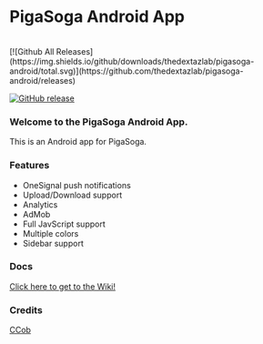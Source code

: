 # PigaSoga Android App
<br>
[![Github All Releases](https://img.shields.io/github/downloads/thedextazlab/pigasoga-android/total.svg)](https://github.com/thedextazlab/pigasoga-android/releases)

[![GitHub release](https://img.shields.io/github/release/thedextazlab/nodebb-webview.svg)](https://github.com/thedextazlab/pigasoga-android/releases)

### Welcome to the PigaSoga Android App.
This is an Android app for PigaSoga.

### Features
- OneSignal push notifications
- Upload/Download support
- Analytics
- AdMob
- Full JavScript support
- Multiple colors
- Sidebar support

### Docs
[Click here to get to the Wiki!](https://github.com/thedextazlab/pigasoga-android/wiki)


### Credits
[CCob](https://github.com/CCob)
